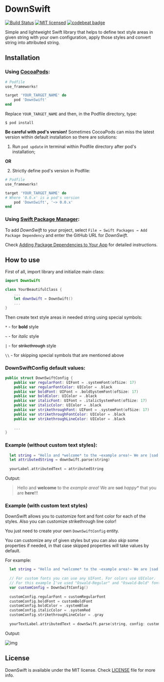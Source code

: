 # DownSwift

[![Build Status](https://travis-ci.com/UsiantsevStepanSaritasa/DownSwift.svg?branch=main)](https://travis-ci.com/github/UsiantsevStepanSaritasa/DownSwift)
[![MIT licensed](https://img.shields.io/badge/license-MIT-blue.svg)](https://github.com/UsiantsevStepanSaritasa/DownSwift/blob/main/LICENSE)
[![codebeat badge](https://codebeat.co/badges/ec58a535-56ab-4a53-b298-dde605e69a36?service=github)](https://codebeat.co/projects/github-com-usiantsevstepansaritasa-downswift-main)

Simple and lightweight Swift library that helps to define text style areas in given string with your own configuration, apply those styles and convert string into attributed string.

## Installation
### Using [CocoaPods](https://cocoapods.org):
```ruby
# Podfile
use_frameworks!

target 'YOUR_TARGET_NAME' do
    pod 'DownSwift'
end
```
Replace `YOUR_TARGET_NAME` and then, in the Podfile directory, type:
```
$ pod install
```
**Be careful with pod's version!** Sometimes CocoaPods can miss the latest version within default installation so there are solutions:
1. Run ```pod update``` in terminal within Podfile directory after pod's installation;

**OR**

2. Strictly define pod's version in Podfile:
```ruby
# Podfile
use_frameworks!

target 'YOUR_TARGET_NAME' do
# Where '0.0.x' is a pod's version
    pod 'DownSwift', '~> 0.0.x'
end
```

### Using [Swift Package Manager](https://github.com/apple/swift-package-manager):
To add *DownSwift* to your project, select `File → Swift Packages → Add Package Dependency` and enter the GitHub URL for *DownSwift*. 

Check [Adding Package Dependencies to Your App](https://developer.apple.com/documentation/xcode/adding_package_dependencies_to_your_app) for detailed instructions.

## How to use
First of all, import library and initialize main class:
```swift
import DownSwift

class YourBeautifulClass {
    ...
    let downSwift = DownSwift()
    ...
}
```
Then create text style areas in needed string using special symbols:

`*` - for **bold** style

`~` - for *italic* style

`|` - for ~~strikethrough~~ style

`\\` - for skipping special symbols that are mentioned above

### DownSwiftConfig default values:
```swift
public struct DownSwiftConfig {
    public var regularFont: UIFont = .systemFont(ofSize: 17)
    public var regularFontColor: UIColor = .black
    public var boldFont: UIFont = .boldSystemFont(ofSize: 17)
    public var boldColor: UIColor = .black
    public var italicFont: UIFont = .italicSystemFont(ofSize: 17)
    public var italicColor: UIColor = .black
    public var strikethroughFont: UIFont = .systemFont(ofSize: 17)
    public var strikethroughFontColor: UIColor = .black
    public var strikethroughLineColor: UIColor = .black
    
    ...
}
```

### Example (without custom text styles):
```swift
  let string = "Hello and *welcome* to the ~example area!~ We are |sad| ~happy\\*~ that you are *here*!!!"
  let attributedString = downSwift.parse(string)
  
  yourLabel.attributedText = attributedString
```
Output:

> Hello and **welcome** to the *example area!* We are ~~sad~~ *happy\** that you are **here**!!!

### Example (with custom text styles)
DownSwift allows you to customize font and font color for each of the styles. Also you can customize strikethrough line color!

You just need to create your own `DownSwiftConfig` entity.

You can customize any of given styles but you can also *skip* some properties if needed, in that case skipped properties will take values by default.

For example:
```swift
  let string = "Hello and *welcome* to the ~example area!~ We are |sad| ~happy\\*~ that you are *here*!!!"
  
  // For custom fonts you can use any UIFont. For colors use UIColor.
  // For this example I've used "Oswald-Regular" and "Oswald-Bold" fonts.
  var customConfig = DownSwiftConfig()
  
  customConfig.regularFont = customRegularFont
  customConfig.boldFont = customBoldFont
  customConfig.boldColor = .systemBlue
  customConfig.italicColor = .systemRed
  customConfig.strikethroughLineColor = .gray
  
  yourTextLabel.attributedText = downSwift.parse(string, config: customConfig)
```
Output:

![img](https://i.imgur.com/7cXZ3he.png?1)

## License
DownSwift is available under the MIT license. Check [LICENSE](https://github.com/UsiantsevStepanSaritasa/DownSwift/blob/main/LICENSE) file for more info.
